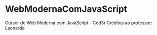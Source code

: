 # WebModernaComJavaScript
Cursor de Web Moderna com JavaScript - Cod3r
Créditos ao professor: Leonardo
